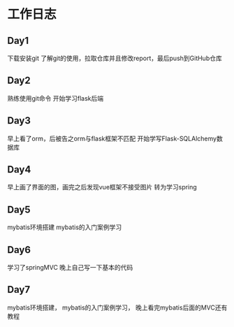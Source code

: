 # 工作日志
## Day1
下载安装git
了解git的使用，拉取仓库并且修改report，最后push到GitHub仓库
## Day2
熟练使用git命令
开始学习flask后端
## Day3
早上看了orm，后被告之orm与flask框架不匹配
开始学写Flask-SQLAlchemy数据库
## Day4
早上画了界面的图，画完之后发现vue框架不接受图片
转为学习spring
## Day5
mybatis环境搭建
mybatis的入门案例学习
## Day6
学习了springMVC
晚上自己写一下基本的代码
## Day7
mybatis环境搭建，
mybatis的入门案例学习，
晚上看完mybatis后面的MVC还有教程

